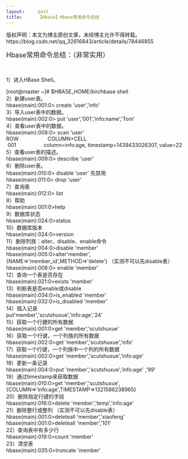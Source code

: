 ```yaml
---
layout:     post
title:      【Hbase】Hbase常用命令总结
---
```

<div id="article_content" class="article_content clearfix csdn-tracking-statistics" data-pid="blog" data-mod="popu_307" data-dsm="post">
								<div class="article-copyright">
					版权声明：本文为博主原创文章，未经博主允许不得转载。					https://blog.csdn.net/qq_32616843/article/details/78446855				</div>
								            <link rel="stylesheet" href="https://csdnimg.cn/release/phoenix/template/css/ck_htmledit_views-f76675cdea.css">
						<div class="htmledit_views" id="content_views">
                
<p><span style="font-size:18px;">Hbase常用命令总结：（非常实用）</span></p>
<p><span style="font-size:14px;"><br></span></p>
<p><span style="font-size:14px;">1）进入HBase Shell。</span></p>
<span style="font-size:14px;">[root@master ~]# $HBASE_HOME/bin/hbase shell <br>
2）新建user表。<br>
hbase(main):001:0&gt; create 'user','info'<br>
3）导入user表中的数据。<br>
hbase(main):002:0&gt; put 'user','001','info:name','Tom'<br>
4）查看user表中的数据。<br>
hbase(main):008:0&gt; scan 'user'<br>
ROW                    COLUMN+CELL                                                  <br>
 001                   column=info:age, timestamp=1439433026307, value=22    <br>
5）查看user表的描述。       <br>
hbase(main):009:0&gt; describe 'user'<br>
6）删除user表。<br>
hbase(main):010:0&gt; disable 'user' 先禁用<br>
hbase(main):011:0&gt; drop 'user'<br>
7）查询表<br>
hbase(main):012:0&gt; list<br>
8）帮助<br>
hbase(main):001:0&gt;help<br>
9）数据库状态<br>
hbase(main):024:0&gt;status<br>
10）数据库版本<br>
hbase(main):024:0&gt;version<br>
11）删除列族：alter、disable、enable命令 <br>
hbase(main):004:0&gt;disable 'member' <br>
hbase(main):005:0&gt;alter'member',{NAME=&gt;'member_id',METHOD=&gt;'delete'} （实测不可以先disable表）<br>
hbase(main):008:0&gt; enable 'member' <br>
12）查询一个表是否存在<br>
hbase(main):021:0&gt;exists 'member' <br>
13）判断表是否enable或disable <br>
hbase(main):034:0&gt;is_enabled 'member' <br>
hbase(main):032:0&gt;is_disabled 'member' <br>
14）插入记录 <br>
put'member','scutshuxue','info:age','24' <br>
15）获取一个行健的所有数据 <br>
hbase(main):001:0&gt;get 'member','scutshuxue' <br>
16）获取一个行键，一个列族的所有数据 <br>
hbase(main):002:0&gt;get 'member','scutshuxue','info' <br>
17）获取一个行键，一个列族中一个列的所有数据 <br>
hbase(main):002:0&gt;get 'member','scutshuxue','info:age' <br>
18）更新一条记录 <br>
hbase(main):004:0&gt;put 'member','scutshuxue','info:age' ,'99' <br>
19）通过timestamp来获取数据 <br>
hbase(main):010:0&gt;get 'member','scutshuxue',{COLUMN=&gt;'info:age',TIMESTAMP=&gt;1321586238965} <br>
20）删除指定行键的字段 <br>
hbase(main):016:0&gt;delete 'member','temp','info:age' <br>
21）删除整行或整列 （实测不可以先disable表）<br>
hbase(main):001:0&gt;deleteall 'member','xiaofeng' <br>
hbase(main):001:0&gt;deleteall 'member','101' <br>
22）查询表中有多少行 <br>
hbase(main):019:0&gt;count 'member' <br>
23）清空表 <br>
hbase(main):035:0&gt;truncate 'member' </span>
            </div>
                </div>